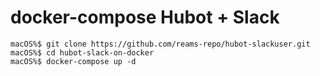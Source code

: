 # docker-compose  Hubot + Slack

```
macOS%$ git clone https://github.com/reams-repo/hubot-slackuser.git
macOS%$ cd hubot-slack-on-docker
macOS%$ docker-compose up -d
```